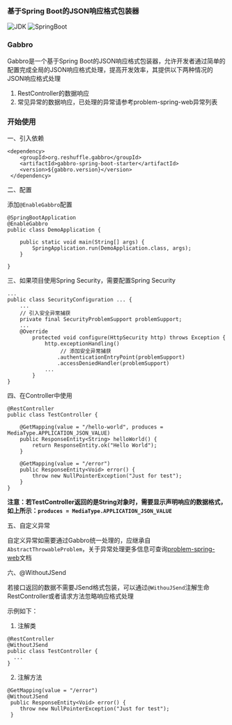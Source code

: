 ### 基于Spring Boot的JSON响应格式包装器

![JDK](https://img.shields.io/badge/JDK-1.8+-green?logo=appveyor)
![SpringBoot](https://img.shields.io/badge/springboot-%202.x-green?logo=appveyor)

### Gabbro

Gabbro是一个基于Spring Boot的JSON响应格式包装器，允许开发者通过简单的配置完成全局的JSON响应格式处理，提高开发效率，其提供以下两种情况的JSON响应格式处理

1. RestController的数据响应
2. 常见异常的数据响应，已处理的异常请参考problem-spring-web异常列表

### 开始使用

一、引入依赖

```
<dependency>
    <groupId>org.reshuffle.gabbro</groupId>
    <artifactId>gabbro-spring-boot-starter</artifactId>
    <version>${gabbro.version}</version>
 </dependency>
```

二、配置

添加``@EnableGabbro``配置

````
@SpringBootApplication
@EnableGabbro
public class DemoApplication {

    public static void main(String[] args) {
        SpringApplication.run(DemoApplication.class, args);
    }

}
````

三、如果项目使用Spring Security，需要配置Spring Security

````
...
public class SecurityConfiguration ... {
    ...
    // 引入安全异常捕获
    private final SecurityProblemSupport problemSupport;
    ...
    @Override
        protected void configure(HttpSecurity http) throws Exception {
            http.exceptionHandling()
                 // 添加安全异常捕获
                .authenticationEntryPoint(problemSupport)
                .accessDeniedHandler(problemSupport)
            ...
        }
}
````

四、在Controller中使用

````
@RestController
public class TestController {

    @GetMapping(value = "/hello-world", produces = MediaType.APPLICATION_JSON_VALUE)
    public ResponseEntity<String> helloWorld() {
        return ResponseEntity.ok("Hello World");
    }

    @GetMapping(value = "/error")
    public ResponseEntity<Void> error() {
        throw new NullPointerException("Just for test");
    }
}
````

**注意：若TestController返回的是String对象时，需要显示声明响应的数据格式，如上所示：``produces = MediaType.APPLICATION_JSON_VALUE``**

五、自定义异常

自定义异常如需要通过Gabbro统一处理的，应继承自``AbstractThrowableProblem``，关于异常处理更多信息可查询[problem-spring-web](https://github.com/zalando/problem-spring-web)文档

六、@WithoutJSend

若接口返回的数据不需要JSend格式包装，可以通过``@WithouJSend``注解生命RestController或者请求方法忽略响应格式处理

示例如下：

1. 注解类

````
@RestController
@WithoutJSend
public class TestController {
  ...
}
````

2. 注解方法

````
@GetMapping(value = "/error")
@WithoutJSend
 public ResponseEntity<Void> error() {
    throw new NullPointerException("Just for test");
 }
````